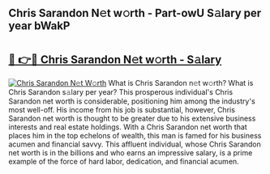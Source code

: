 ## Chris Sarandon N𝚎t w𝚘rth - Part-owU S𝚊lary per year bWakP

# <h2><a href="http://gc1fh1.nevu.top/?p=Chris+Sarandon">🔗 👉🔴 Chris Sarandon N𝚎t w𝚘rth - S𝚊lary</a></h2>

[![Chris Sarandon N𝚎t W𝚘rth](https://i.imgur.com/Oavwk0R.jpeg)](http://gc1fh1.nevu.top/?p=Chris+Sarandon)
What is Chris Sarandon n𝚎t w𝚘rth? What is Chris Sarandon s𝚊lary per year?
This prosperous individual's Chris Sarandon net worth is considerable, positioning him among the industry's most well-off. His income from his job is substantial, however, Chris Sarandon net worth is thought to be greater due to his extensive business interests and real estate holdings. With a Chris Sarandon net worth that places him in the top echelons of wealth, this man is famed for his business acumen and financial savvy. This affluent individual, whose Chris Sarandon net worth is in the billions and who earns an impressive salary, is a prime example of the force of hard labor, dedication, and financial acumen.
